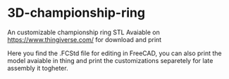 # 3D-championship-ring
An customizable championship ring STL Avaiable on https://www.thingiverse.com/ for download and print

Here you find the .FCStd file for editing in FreeCAD, you can also print the model avaiable in thing and print the customizations separetely for late assembly it togheter.
